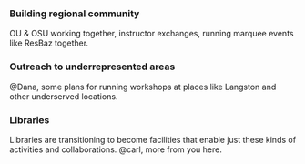 ### Building regional community
OU & OSU working together, instructor exchanges, running marquee events like
ResBaz together.


### Outreach to underrepresented areas
@Dana, some plans for running workshops at places like Langston and other
underserved locations.

### Libraries
Libraries are transitioning to become facilities that enable just these kinds
of activities and collaborations. @carl, more from you here.
